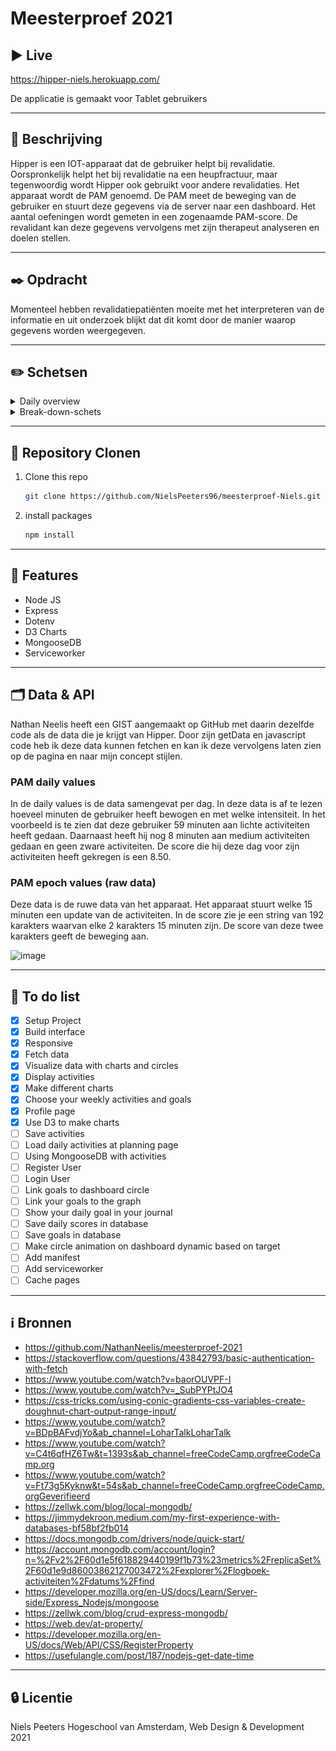 # Meesterproef 2021

## ▶️ Live
https://hipper-niels.herokuapp.com/

De applicatie is gemaakt voor Tablet gebruikers

---

<!-------------------------- New Paragraph -------------------------->

## 📖 Beschrijving
Hipper is een IOT-apparaat dat de gebruiker helpt bij revalidatie. Oorspronkelijk helpt het bij revalidatie na een heupfractuur, maar tegenwoordig wordt Hipper ook gebruikt voor andere revalidaties. Het apparaat wordt de PAM genoemd. De PAM meet de beweging van de gebruiker en stuurt deze gegevens via de server naar een dashboard. Het aantal oefeningen wordt gemeten in een zogenaamde PAM-score. De revalidant kan deze gegevens vervolgens met zijn therapeut analyseren en doelen stellen.

---

<!-------------------------- New Paragraph -------------------------->

## ✒️ Opdracht
Momenteel hebben revalidatiepatiënten moeite met het interpreteren van de informatie en uit onderzoek blijkt dat dit komt door de manier waarop gegevens worden weergegeven.

---

<!-------------------------- New Paragraph -------------------------->

## ✏️ Schetsen

<details>

<summary>Daily overview</summary>

![image](https://user-images.githubusercontent.com/78353674/118961070-3612c500-b964-11eb-9cfb-4a67053289f3.png)

</details>

<details>

<summary>Break-down-schets</summary>

![image](https://github.com/NielsPeeters96/meesterproef-Niels/blob/main/public/images/Break-down-schets.png)
    
![image](https://user-images.githubusercontent.com/78353674/123107578-f5620c00-d439-11eb-8023-977495e7fd6b.png)

</details>

---

<!-------------------------- New Paragraph -------------------------->

## 📡 Repository Clonen
1. Clone this repo  
    ```bash
    git clone https://github.com/NielsPeeters96/meesterproef-Niels.git
    ```   

2. install packages  
    ```bash
    npm install
    ```
---

<!-------------------------- New Paragraph -------------------------->

## 🧳 Features

- Node JS
- Express
- Dotenv
- D3 Charts
- MongooseDB
- Serviceworker

---

<!-------------------------- New Paragraph -------------------------->

## 🗂️ Data & API
Nathan Neelis heeft een GIST aangemaakt op GitHub met daarin dezelfde code als de data die je krijgt van Hipper. Door zijn getData en javascript code heb ik deze data kunnen fetchen en kan ik deze vervolgens laten zien op de pagina en naar mijn concept stijlen.

### PAM daily values
In de daily values is de data samengevat per dag.
In deze data is af te lezen hoeveel minuten de gebruiker heeft bewogen en met welke intensiteit.
In het voorbeeld is te zien dat deze gebruiker 59 minuten aan lichte activiteiten heeft gedaan.
Daarnaast heeft hij nog 8 minuten aan medium activiteiten gedaan en geen zware activiteiten.
De score die hij deze dag voor zijn activiteiten heeft gekregen is een 8.50.

### PAM epoch values (raw data)
Deze data is de ruwe data van het apparaat.
Het apparaat stuurt welke 15 minuten een update van de activiteiten.
In de score zie je een string van 192 karakters waarvan elke 2 karakters 15 minuten zijn.
De score van deze twee karakters geeft de beweging aan.

![image](https://user-images.githubusercontent.com/55492381/118803983-5f6c1c00-b8a4-11eb-9f0d-2c60b0449d88.jpg)

---

<!-------------------------- New Paragraph -------------------------->

## 📄 To do list
- [x] Setup Project
- [x] Build interface
- [x] Responsive
- [x] Fetch data
- [x] Visualize data with charts and circles
- [x] Display activities
- [x] Make different charts
- [x] Choose your weekly activities and goals
- [x] Profile page
- [x] Use D3 to make charts
- [ ] Save activities
- [ ] Load daily activities at planning page
- [ ] Using MongooseDB with activities
- [ ] Register User
- [ ] Login User
- [ ] Link goals to dashboard circle
- [ ] Link your goals to the graph
- [ ] Show your daily goal in your journal
- [ ] Save daily scores in database
- [ ] Save goals in database
- [ ] Make circle animation on dashboard dynamic based on target
- [ ] Add manifest
- [ ] Add serviceworker
- [ ] Cache pages

---

<!-------------------------- New Paragraph -------------------------->


## ℹ️ Bronnen
- https://github.com/NathanNeelis/meesterproef-2021
- https://stackoverflow.com/questions/43842793/basic-authentication-with-fetch
- https://www.youtube.com/watch?v=baorOUVPF-I
- https://www.youtube.com/watch?v=_SubPYPtJO4
- https://css-tricks.com/using-conic-gradients-css-variables-create-doughnut-chart-output-range-input/
- https://www.youtube.com/watch?v=BDpBAFvdjYo&ab_channel=LoharTalkLoharTalk 
- https://www.youtube.com/watch?v=C4t6qfHZ6Tw&t=1393s&ab_channel=freeCodeCamp.orgfreeCodeCamp.org
- https://www.youtube.com/watch?v=Ft73g5Kyknw&t=54s&ab_channel=freeCodeCamp.orgfreeCodeCamp.orgGeverifieerd
- https://zellwk.com/blog/local-mongodb/
- https://jimmydekroon.medium.com/my-first-experience-with-databases-bf58bf2fb014
- https://docs.mongodb.com/drivers/node/quick-start/
- https://account.mongodb.com/account/login?n=%2Fv2%2F60d1e5f618829440199f1b73%23metrics%2FreplicaSet%2F60d1e9d86003862127003472%2Fexplorer%2Flogboek-activiteiten%2Fdatums%2Ffind
- https://developer.mozilla.org/en-US/docs/Learn/Server-side/Express_Nodejs/mongoose
- https://zellwk.com/blog/crud-express-mongodb/
- https://web.dev/at-property/
- https://developer.mozilla.org/en-US/docs/Web/API/CSS/RegisterProperty
- https://usefulangle.com/post/187/nodejs-get-date-time

---

<!-------------------------- New Paragraph -------------------------->

## 🔒 Licentie
Niels Peeters Hogeschool van Amsterdam, Web Design & Development 2021
